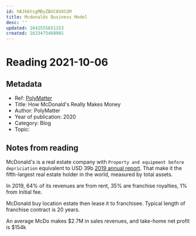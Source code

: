 ```yaml
---
id: hBJk6tsgMByZBUC8VXCGM
title: Mcdonalds Business Model
desc: ''
updated: 1642555651153
created: 1633475468901
---
```

# Reading 2021-10-06

## Metadata

- Ref: [PolyMatter](https://www.youtube.com/watch?v=kJVj3vp-lho)
- Title: How McDonald's Really Makes Money
- Author: PolyMatter
- Year of publication: 2020 
- Category: Blog
- Topic: 

## Notes from reading

McDonald's is a real estate company with `Property and equipment before depriciation` equivalent to USD 39b [2019 annual report](https://corporate.mcdonalds.com/content/dam/gwscorp/nfl/investor-relations-content/annual-reports/2019%20Annual%20Report.pdf#page=50). That make it the fifth-largest real estate holder in the world, measured by total assets.

In 2019, 64% of its revenues are from rent, 35% are franchise royalties, 1% from Initial fee.

McDonald buy location estate then lease it to franchisee.
Typical length of franchise contract is 20 years.

An average McDo makes $2.7M in sales revenues, and take-home net profit is $154k 
